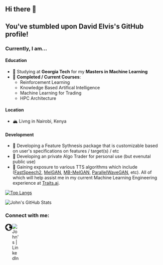 ## Hi there 👋

## You've stumbled upon David Elvis's GitHub profile!

### Currently, I am...
#### Education
- 📖 Studying at **Georgia Tech** for my **Masters in Machine Learning**
- 🌱 **Completed / Current Courses**: 
  - Reinforcement Learning
  - Knowledge Based Artifical Intelligence
  - Machine Learning for Trading
  - HPC Architecture
#### Location
- 🏔 Livng in Nairobi, Kenya
#### Development
- 🧠 Developing a Feature Sythnesis package that is customizable based on user's specifications on features / target(s) / etc
- 🧠 Developing an private Algo Trader for personal use (but evenutal public use)
- 🧠 Gaining exposure to various TTS algorithms which include ([FastSpeech2](https://github.com/MckinstryJ/FastSpeech2_LJSpeech), [MelGAN](https://github.com/MckinstryJ/ParallelWaveGAN), [MB-MelGAN](https://github.com/MckinstryJ/ParallelWaveGAN), [ParallelWaveGAN](https://github.com/MckinstryJ/ParallelWaveGAN), etc). All of which will help assist me in my current Machine Learning Engineering experience at [Traits.ai](https://traits.ai).

[![Top Langs](https://github-readme-stats.vercel.app/api/top-langs/?username=MckinstryJ)](https://github.com/MckinstryJ/github-readme-stats)

![John's GitHub Stats](https://github-readme-stats.vercel.app/api?username=MckinstryJ&show_icons=true&theme=dark)

<!--
**MckinstryJ/MckinstryJ** is a ✨ _special_ ✨ repository because its `README.md` (this file) appears on your GitHub profile.

- 👯 I’m looking to collaborate on ...
- 🤔 I’m looking for help with ...
- 💬 Ask me about ...
- 😄 Pronouns: ...
- ⚡ Fun fact: ...
-->
### Connect with me:

[<img align="left" alt="mckinstrybros website" width="22px" src="https://raw.githubusercontent.com/iconic/open-iconic/master/svg/globe.svg" />][website]
[<img align="left" alt="John's | LinkedIn" width="22px" src="https://cdn.jsdelivr.net/npm/simple-icons@v3/icons/linkedin.svg" />][linkedin]

<br />

<br />

[website]: https://gifted-ritchie-1ae5b3.netlify.app/
[linkedin]: https://www.linkedin.com/in/john-m-39645213b/

